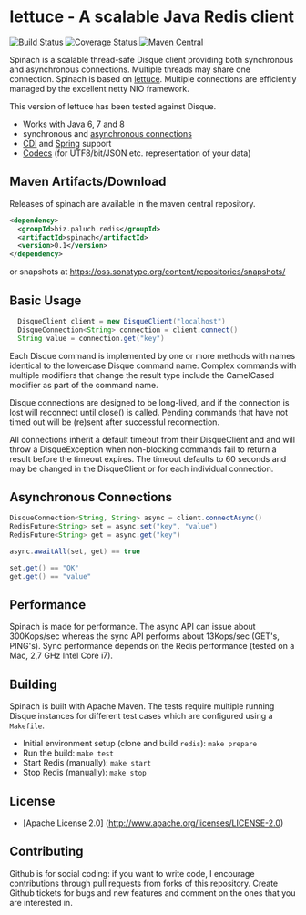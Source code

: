 lettuce - A scalable Java Redis client
======================================


[![Build Status](https://travis-ci.org/mp911de/spinach.svg)](https://travis-ci.org/mp911de/spinach) [![Coverage Status](https://img.shields.io/coveralls/mp911de/spinach.svg)](https://coveralls.io/r/mp911de/spinach) [![Maven Central](https://maven-badges.herokuapp.com/maven-central/biz.paluch.redis/spinach/badge.svg)](https://maven-badges.herokuapp.com/maven-central/biz.paluch.redis/spinach)

Spinach is a scalable thread-safe Disque client providing both synchronous and
asynchronous connections. Multiple threads may share one connection. Spinach is based on
[lettuce](https://github.com/mp911de/lettuce).
Multiple connections are efficiently managed by the excellent netty NIO
framework.

This version of lettuce has been tested against Disque.

* Works with Java 6, 7 and 8
* synchronous and [asynchronous connections](https://github.com/mp911de/lettuce/wiki/Asynchronous-Connections)
* [CDI](https://github.com/mp911de/lettuce/wiki/CDI-Support) and [Spring](https://github.com/mp911de/lettuce/wiki/Spring-Support) support
* [Codecs](https://github.com/mp911de/lettuce/wiki/Codecs) (for UTF8/bit/JSON etc. representation of your data)


Maven Artifacts/Download
----------------

Releases of spinach are available in the maven central repository.

```xml
<dependency>
  <groupId>biz.paluch.redis</groupId>
  <artifactId>spinach</artifactId>
  <version>0.1</version>
</dependency>
```

or snapshots at https://oss.sonatype.org/content/repositories/snapshots/

Basic Usage
-----------

```java
  DisqueClient client = new DisqueClient("localhost")
  DisqueConnection<String> connection = client.connect()
  String value = connection.get("key")
```

Each Disque command is implemented by one or more methods with names identical
to the lowercase Disque command name. Complex commands with multiple modifiers
that change the result type include the CamelCased modifier as part of the
command name.

Disque connections are designed to be long-lived, and if the connection is lost
will reconnect until close() is called. Pending commands that have not timed
out will be (re)sent after successful reconnection.

All connections inherit a default timeout from their DisqueClient and
and will throw a DisqueException when non-blocking commands fail to return a
result before the timeout expires. The timeout defaults to 60 seconds and
may be changed in the DisqueClient or for each individual connection.

Asynchronous Connections
------------------------

```java
DisqueConnection<String, String> async = client.connectAsync()
RedisFuture<String> set = async.set("key", "value")
RedisFuture<String> get = async.get("key")

async.awaitAll(set, get) == true

set.get() == "OK"
get.get() == "value"
 ```


Performance
-----------

Spinach is made for performance. The async API can issue about 300Kops/sec whereas the sync API performs about 13Kops/sec (GET's, PING's).
Sync performance depends on the Redis performance (tested on a Mac, 2,7 GHz Intel Core i7).

Building
-----------

Spinach is built with Apache Maven. The tests require multiple running Disque instances for different test cases which
are configured using a ```Makefile```.

* Initial environment setup (clone and build `redis`): ```make prepare```
* Run the build: ```make test```
* Start Redis (manually): ```make start```
* Stop Redis (manually): ```make stop```

License
-------

* [Apache License 2.0] (http://www.apache.org/licenses/LICENSE-2.0)

Contributing
-------

Github is for social coding: if you want to write code, I encourage contributions through pull requests from forks of this repository. 
Create Github tickets for bugs and new features and comment on the ones that you are interested in.
